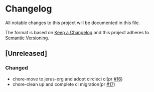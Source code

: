 # Changelog

All notable changes to this project will be documented in this file.

The format is based on [Keep a Changelog](https://keepachangelog.com/en/1.0.0/)
and this project adheres to [Semantic Versioning](https://semver.org/spec/v2.0.0.html).

## [Unreleased]

### Changed

- chore-move to jerus-org and adopt circleci ci(pr [#16])
- chore-clean up and complete ci migration(pr [#17])

[#16]: https://github.com/jerus-org/named-colour/pull/16
[#17]: https://github.com/jerus-org/named-colour/pull/17
